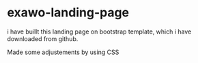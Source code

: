 # exawo-landing-page

i have buillt this landing page on bootstrap template, which i have
downloaded from github.

Made some adjustements by using CSS
